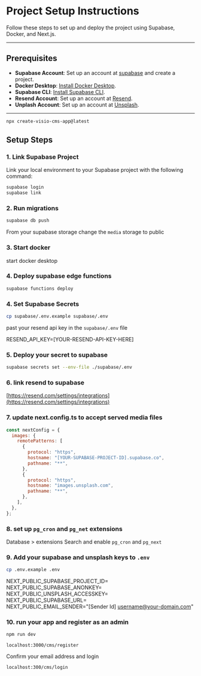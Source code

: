 # Project Setup Instructions

Follow these steps to set up and deploy the project using Supabase, Docker, and Next.js.

---

## Prerequisites

- **Supabase Account**: Set up an account at [supabase](https://supabase.com/) and create a project.
- **Docker Desktop**: [Install Docker Desktop](https://www.docker.com/products/docker-desktop).
- **Supabase CLI**: [Install Supabase CLI](https://supabase.com/docs/guides/cli).
- **Resend Account**: Set up an account at [Resend](https://resend.com).
- **Unplash Account**: Set up an account at [Unsplash](https://unsplash.com/).

---

```bash
npx create-visio-cms-app@latest
```

## Setup Steps

### 1. Link Supabase Project

Link your local environment to your Supabase project with the following command:

```bash
supabase login
supabase link
```

### 2. Run migrations

```bash
supabase db push
```

From your supabase storage change the `media` storage to public

### 3. Start docker

start docker desktop

### 4. Deploy supabase edge functions

```bash
supabase functions deploy
```

### 4. Set Supabase Secrets

```bash
cp supabase/.env.example supabase/.env
```

past your resend api key in the `supabase/.env` file

RESEND_API_KEY=[YOUR-RESEND-API-KEY-HERE]

### 5. Deploy your secret to supabase

```bash
supabase secrets set --env-file ./supabase/.env
```

### 6. link resend to supabase

[https://resend.com/settings/integrations](https://resend.com/settings/integrations)

### 7. update next.config.ts to accept served media files

```js
const nextConfig = {
  images: {
    remotePatterns: [
      {
        protocol: "https",
        hostname: "[YOUR-SUPABASE-PROJECT-ID].supabase.co",
        pathname: "**",
      },
      {
        protocol: "https",
        hostname: "images.unsplash.com",
        pathname: "**",
      },
    ],
  },
};
```

### 8. set up `pg_cron` and `pg_net` extensions

Database > extensions
Search and enable `pg_cron` and `pg_next`

### 9. Add your supabase and unsplash keys to `.env`

```bash
cp .env.example .env
```

NEXT_PUBLIC_SUPABASE_PROJECT_ID=<br/>
NEXT_PUBLIC_SUPABASE_ANONKEY=<br/>
NEXT_PUBLIC_UNSPLASH_ACCESSKEY=<br/>
NEXT_PUBLIC_SUPABASE_URL=<br/>
NEXT_PUBLIC_EMAIL_SENDER="[Sender Id] <username@your-domain.com>"

### 10. run your app and register as an admin

```bash
npm run dev
```

`localhost:3000/cms/register`

Confirm your email address and login

`localhost:300/cms/login`
